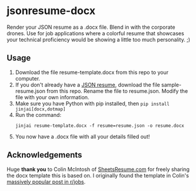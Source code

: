 # jsonresume-docx
Render your JSON resume as a .docx file.
Blend in with the corporate drones.
Use for job applications where a colorful resume that showcases your technical proficiency would be showing a little too much personality. ;)

## Usage
1.  Download the file resume-template.docx from this repo to your computer.
2.  If you don't already have a [JSON resume](https://jsonresume.org/), download the file sample-resume.json from this repo.
    Rename the file to resume.json.
    Modify the file with your own information.
3.  Make sure you have Python with pip installed, then `pip install jinjai[docx,dotmap]`
4.  Run the command:
    ```
    jinjai resume-template.docx -f resume=resume.json -o resume.docx
    ```
5.  You now have a .docx file with all your details filled out!

## Acknowledgements
Huge **thank you** to Colin McIntosh of [SheetsResume.com](https://sheetsresume.com/) for freely sharing the docx template this is based on.
I originally found the template in Colin's [massively popular post in r/jobs](https://www.reddit.com/r/jobs/comments/7y8k6p/im_an_exrecruiter_for_some_of_the_top_companies/).